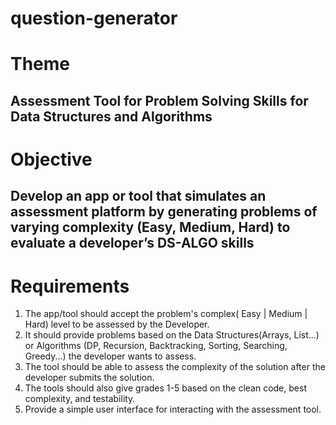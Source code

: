 # question-generator


# Theme

## Assessment Tool for Problem Solving Skills for Data Structures and Algorithms

# Objective

## Develop an app or tool that simulates an assessment platform by generating problems of varying complexity (Easy, Medium, Hard) to evaluate a developer’s DS-ALGO skills

# Requirements

1. The app/tool should accept the problem's complex( Easy | Medium | Hard) level to be assessed by the Developer. 
2. It should provide problems based on the Data Structures(Arrays, List...) or Algorithms (DP, Recursion, Backtracking, Sorting, Searching, Greedy...) the developer wants to assess. 
3. The tool should be able to assess the complexity of the solution after the developer submits the solution. 
4. The tools should also give grades 1-5 based on the clean code, best complexity, and testability. 
5. Provide a simple user interface for interacting with the assessment tool.